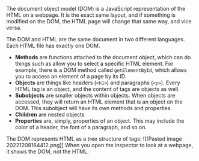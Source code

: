The document object model (DOM) is a JavaScript representation of the HTML on a webpage. It is the exact same layout, and if something is modified on the DOM, the HTML page will change that same way, and vice versa.

The DOM and HTML are the same document in two different languages. Each HTML file has exactly one DOM.

- **Methods** are functions attached to the document object, which can do things such as allow you to select a specific HTML element. For example, there is a DOM method called `getElementById`, which allows you to access an element of a page by its ID.
- **Objects** are things like headers (`<h1>`) and paragraphs (`<p>`). Every HTML tag is an object, and the content of tags are objects as well.
- **Subobjects** are smaller objects within objects. When objects are accessed, they will return an HTML element that is an object on the DOM. This subobject will have its own methods and properties.
- **Children** are nested objects
- **Properties** are, simply, properties of an object. This may include the color of a header, the font of a paragraph, and so on.

The DOM represents HTML as a tree structure of tags:
![[Pasted image 20221208164412.png]]
When you open the inspector to look at a webpage, it shows the DOM, not the HTML.
